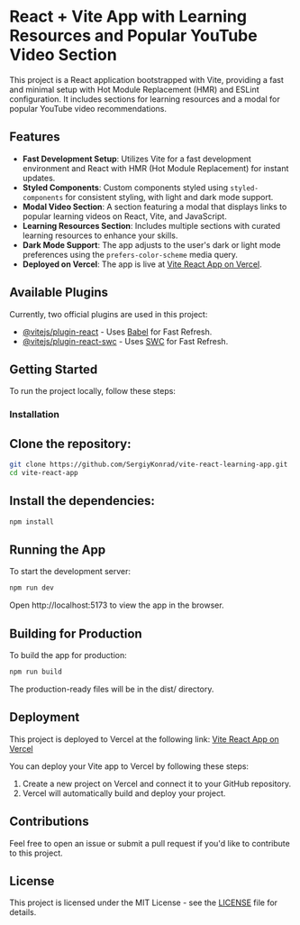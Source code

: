 # React + Vite App with Learning Resources and Popular YouTube Video Section

This project is a React application bootstrapped with Vite, providing a fast and minimal setup with Hot Module Replacement (HMR) and ESLint configuration. It includes sections for learning resources and a modal for popular YouTube video recommendations.

## Features

- **Fast Development Setup**: Utilizes Vite for a fast development environment and React with HMR (Hot Module Replacement) for instant updates.
- **Styled Components**: Custom components styled using `styled-components` for consistent styling, with light and dark mode support.
- **Modal Video Section**: A section featuring a modal that displays links to popular learning videos on React, Vite, and JavaScript.
- **Learning Resources Section**: Includes multiple sections with curated learning resources to enhance your skills.
- **Dark Mode Support**: The app adjusts to the user's dark or light mode preferences using the `prefers-color-scheme` media query.
- **Deployed on Vercel**: The app is live at [Vite React App on Vercel](https://vite-react-app-sigma.vercel.app/).

## Available Plugins

Currently, two official plugins are used in this project:

- [@vitejs/plugin-react](https://github.com/vitejs/vite-plugin-react/blob/main/packages/plugin-react/README.md) - Uses [Babel](https://babeljs.io/) for Fast Refresh.
- [@vitejs/plugin-react-swc](https://github.com/vitejs/vite-plugin-react-swc) - Uses [SWC](https://swc.rs/) for Fast Refresh.

## Getting Started

To run the project locally, follow these steps:

### Installation

## Clone the repository:

```bash
git clone https://github.com/SergiyKonrad/vite-react-learning-app.git
cd vite-react-app
```

## Install the dependencies:

```bash
npm install
```

## Running the App

To start the development server:

```bash
npm run dev
```

Open http://localhost:5173 to view the app in the browser.

## Building for Production

To build the app for production:

```bash
npm run build
```

The production-ready files will be in the dist/ directory.

## Deployment

This project is deployed to Vercel at the following link:
[Vite React App on Vercel](https://vite-react-app-sigma.vercel.app/)

You can deploy your Vite app to Vercel by following these steps:

1. Create a new project on Vercel and connect it to your GitHub repository.
2. Vercel will automatically build and deploy your project.

## Contributions

Feel free to open an issue or submit a pull request if you'd like to contribute to this project.

## License

This project is licensed under the MIT License - see the [LICENSE](./LICENCE) file for details.
